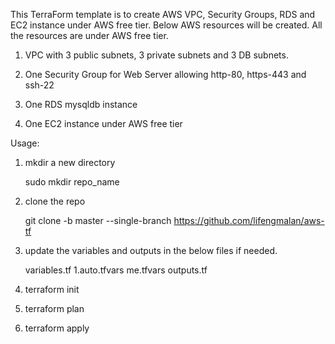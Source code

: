 This TerraForm template is to create AWS VPC, Security Groups, RDS and EC2 instance under AWS free tier. 
Below AWS resources will be created. All the resources are under AWS free tier.

1. VPC with 3 public subnets, 3 private subnets and 3 DB subnets.

2. One Security Group for Web Server allowing http-80, https-443 and ssh-22

3. One RDS mysqldb instance

4. One EC2 instance under AWS free tier

Usage:

1. mkdir a new directory

   sudo mkdir repo_name

2. clone the repo

   git clone -b master --single-branch https://github.com/lifengmalan/aws-tf

3. update the variables and outputs in the below files if needed.

    variables.tf
    1.auto.tfvars
    me.tfvars
    outputs.tf

4. terraform init

5. terraform plan

6. terraform apply
